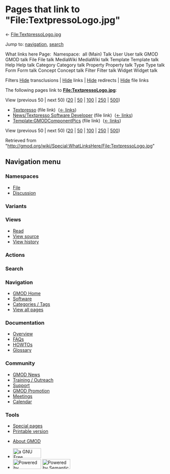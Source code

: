 <div id="mw-page-base" class="noprint">

</div>

<div id="mw-head-base" class="noprint">

</div>

<div id="content" class="mw-body" role="main">

<span id="top"></span>

<div id="mw-js-message" style="display:none;">

</div>



# <span dir="auto">Pages that link to "File:TextpressoLogo.jpg"</span>

<div id="bodyContent">

<div id="contentSub">

←
[File:TextpressoLogo.jpg](/wiki/File:TextpressoLogo.jpg "File:TextpressoLogo.jpg")

</div>

<div id="jump-to-nav" class="mw-jump">

Jump to: [navigation](#mw-navigation), [search](#p-search)

</div>

<div id="mw-content-text">

What links here Page:  Namespace:  all (Main) Talk User User talk GMOD
GMOD talk File File talk MediaWiki MediaWiki talk Template Template talk
Help Help talk Category Category talk Property Property talk Type Type
talk Form Form talk Concept Concept talk Filter Filter talk Widget
Widget talk

Filters
[Hide](/mediawiki/index.php?title=Special:WhatLinksHere/File:TextpressoLogo.jpg&hidetrans=1 "Special:WhatLinksHere/File:TextpressoLogo.jpg")
transclusions \|
[Hide](/mediawiki/index.php?title=Special:WhatLinksHere/File:TextpressoLogo.jpg&hidelinks=1 "Special:WhatLinksHere/File:TextpressoLogo.jpg")
links \|
[Hide](/mediawiki/index.php?title=Special:WhatLinksHere/File:TextpressoLogo.jpg&hideredirs=1 "Special:WhatLinksHere/File:TextpressoLogo.jpg")
redirects \|
[Hide](/mediawiki/index.php?title=Special:WhatLinksHere/File:TextpressoLogo.jpg&hideimages=1 "Special:WhatLinksHere/File:TextpressoLogo.jpg")
file links

The following pages link to
**[File:TextpressoLogo.jpg](/wiki/File:TextpressoLogo.jpg "File:TextpressoLogo.jpg")**:

View (previous 50 \| next 50)
([20](/mediawiki/index.php?title=Special:WhatLinksHere/File:TextpressoLogo.jpg&limit=20 "Special:WhatLinksHere/File:TextpressoLogo.jpg")
\|
[50](/mediawiki/index.php?title=Special:WhatLinksHere/File:TextpressoLogo.jpg&limit=50 "Special:WhatLinksHere/File:TextpressoLogo.jpg")
\|
[100](/mediawiki/index.php?title=Special:WhatLinksHere/File:TextpressoLogo.jpg&limit=100 "Special:WhatLinksHere/File:TextpressoLogo.jpg")
\|
[250](/mediawiki/index.php?title=Special:WhatLinksHere/File:TextpressoLogo.jpg&limit=250 "Special:WhatLinksHere/File:TextpressoLogo.jpg")
\|
[500](/mediawiki/index.php?title=Special:WhatLinksHere/File:TextpressoLogo.jpg&limit=500 "Special:WhatLinksHere/File:TextpressoLogo.jpg"))

- [Textpresso](/wiki/Textpresso "Textpresso") (file link) ‎
  <span class="mw-whatlinkshere-tools">([←
  links](/mediawiki/index.php?title=Special:WhatLinksHere&target=Textpresso "Special:WhatLinksHere"))</span>
- [News/Textpresso Software
  Developer](/wiki/News/Textpresso_Software_Developer "News/Textpresso Software Developer")
  (file link) ‎ <span class="mw-whatlinkshere-tools">([←
  links](/mediawiki/index.php?title=Special:WhatLinksHere&target=News%2FTextpresso+Software+Developer "Special:WhatLinksHere"))</span>
- [Template:GMODComponentPics](/wiki/Template:GMODComponentPics "Template:GMODComponentPics")
  (file link) ‎ <span class="mw-whatlinkshere-tools">([←
  links](/mediawiki/index.php?title=Special:WhatLinksHere&target=Template%3AGMODComponentPics "Special:WhatLinksHere"))</span>

View (previous 50 \| next 50)
([20](/mediawiki/index.php?title=Special:WhatLinksHere/File:TextpressoLogo.jpg&limit=20 "Special:WhatLinksHere/File:TextpressoLogo.jpg")
\|
[50](/mediawiki/index.php?title=Special:WhatLinksHere/File:TextpressoLogo.jpg&limit=50 "Special:WhatLinksHere/File:TextpressoLogo.jpg")
\|
[100](/mediawiki/index.php?title=Special:WhatLinksHere/File:TextpressoLogo.jpg&limit=100 "Special:WhatLinksHere/File:TextpressoLogo.jpg")
\|
[250](/mediawiki/index.php?title=Special:WhatLinksHere/File:TextpressoLogo.jpg&limit=250 "Special:WhatLinksHere/File:TextpressoLogo.jpg")
\|
[500](/mediawiki/index.php?title=Special:WhatLinksHere/File:TextpressoLogo.jpg&limit=500 "Special:WhatLinksHere/File:TextpressoLogo.jpg"))

</div>

<div class="printfooter">

Retrieved from
"<http://gmod.org/wiki/Special:WhatLinksHere/File:TextpressoLogo.jpg>"

</div>

<div id="catlinks" class="catlinks catlinks-allhidden">

</div>

<div class="visualClear">

</div>

</div>

</div>

<div id="mw-navigation">

## Navigation menu

<div id="mw-head">



<div id="left-navigation">

<div id="p-namespaces" class="vectorTabs" role="navigation"
aria-labelledby="p-namespaces-label">

### Namespaces

- <span id="ca-nstab-image"><a href="/wiki/File:TextpressoLogo.jpg" accesskey="c"
  title="View the file page [c]">File</a></span>
- <span id="ca-talk"><a
  href="/mediawiki/index.php?title=File_talk:TextpressoLogo.jpg&amp;action=edit&amp;redlink=1"
  accesskey="t"
  title="Discussion about the content page [t]">Discussion</a></span>

</div>

<div id="p-variants" class="vectorMenu emptyPortlet" role="navigation"
aria-labelledby="p-variants-label">

### 

### Variants[](#)

<div class="menu">

</div>

</div>

</div>

<div id="right-navigation">

<div id="p-views" class="vectorTabs" role="navigation"
aria-labelledby="p-views-label">

### Views

- <span id="ca-view">[Read](/wiki/File:TextpressoLogo.jpg)</span>
- <span id="ca-viewsource"><a
  href="/mediawiki/index.php?title=File:TextpressoLogo.jpg&amp;action=edit"
  accesskey="e" title="This page is protected.
  You can view its source [e]">View source</a></span>
- <span id="ca-history"><a
  href="/mediawiki/index.php?title=File:TextpressoLogo.jpg&amp;action=history"
  accesskey="h" title="Past revisions of this page [h]">View history</a></span>

</div>

<div id="p-cactions" class="vectorMenu emptyPortlet" role="navigation"
aria-labelledby="p-cactions-label">

### Actions[](#)

<div class="menu">

</div>

</div>

<div id="p-search" role="search">

### Search

<div id="simpleSearch">

</div>

</div>

</div>

</div>

<div id="mw-panel">

<div id="p-logo" role="banner">

<a href="/wiki/Main_Page"
style="background-image: url(http://gmod.org/images/GMOD-cogs.png);"
title="Visit the main page"></a>

</div>

<div id="p-Navigation" class="portal" role="navigation"
aria-labelledby="p-Navigation-label">

### Navigation

<div class="body">

- <span id="n-GMOD-Home">[GMOD Home](/wiki/Main_Page)</span>
- <span id="n-Software">[Software](/wiki/GMOD_Components)</span>
- <span id="n-Categories-.2F-Tags">[Categories /
  Tags](/wiki/Categories)</span>
- <span id="n-View-all-pages">[View all
  pages](/wiki/Special:AllPages)</span>

</div>

</div>

<div id="p-Documentation" class="portal" role="navigation"
aria-labelledby="p-Documentation-label">

### Documentation

<div class="body">

- <span id="n-Overview">[Overview](/wiki/Overview)</span>
- <span id="n-FAQs">[FAQs](/wiki/Category:FAQ)</span>
- <span id="n-HOWTOs">[HOWTOs](/wiki/Category:HOWTO)</span>
- <span id="n-Glossary">[Glossary](/wiki/Glossary)</span>

</div>

</div>

<div id="p-Community" class="portal" role="navigation"
aria-labelledby="p-Community-label">

### Community

<div class="body">

- <span id="n-GMOD-News">[GMOD News](/wiki/GMOD_News)</span>
- <span id="n-Training-.2F-Outreach">[Training /
  Outreach](/wiki/Training_and_Outreach)</span>
- <span id="n-Support">[Support](/wiki/Support)</span>
- <span id="n-GMOD-Promotion">[GMOD
  Promotion](/wiki/GMOD_Promotion)</span>
- <span id="n-Meetings">[Meetings](/wiki/Meetings)</span>
- <span id="n-Calendar">[Calendar](/wiki/Calendar)</span>

</div>

</div>

<div id="p-tb" class="portal" role="navigation"
aria-labelledby="p-tb-label">

### Tools

<div class="body">

- <span id="t-specialpages"><a href="/wiki/Special:SpecialPages" accesskey="q"
  title="A list of all special pages [q]">Special pages</a></span>
- <span id="t-print"><a
  href="/mediawiki/index.php?title=Special:WhatLinksHere/File:TextpressoLogo.jpg&amp;printable=yes"
  rel="alternate" accesskey="p"
  title="Printable version of this page [p]">Printable version</a></span>

</div>

</div>

</div>

</div>

<div id="footer" role="contentinfo">

- <span id="footer-places-about">[About
  GMOD](/wiki/GMOD:About "GMOD:About")</span>

<!-- -->

- <span id="footer-copyrightico">[<img src="http://www.gnu.org/graphics/gfdl-logo-small.png" width="88"
  height="31" alt="a GNU Free Documentation License" />](http://www.gnu.org/licenses/fdl-1.3.html)</span>
- <span id="footer-poweredbyico">[<img src="/mediawiki/skins/common/images/poweredby_mediawiki_88x31.png"
  width="88" height="31" alt="Powered by MediaWiki" />](//www.mediawiki.org/)
  [<img
  src="/mediawiki/extensions/SemanticMediaWiki/includes/../resources/images/smw_button.png"
  width="88" height="31" alt="Powered by Semantic MediaWiki" />](https://www.semantic-mediawiki.org/wiki/Semantic_MediaWiki)</span>

<div style="clear:both">

</div>

</div>
